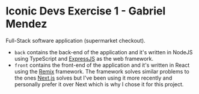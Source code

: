 # Iconic Devs Exercise 1 - Gabriel Mendez

Full-Stack software application (supermarket checkout).

- `back` contains the back-end of the application and it's written in NodeJS using TypeScript and [ExpressJS](https://expressjs.com/) as the web framework.
- `front` contains the front-end of the application and it's written in React using the [Remix](https://remix.run/) framework. The framework solves similar problems to the ones [Next.js](https://nextjs.org/) solves but I've been using it more recently and personally prefer it over Next which is why I chose it for this project.
